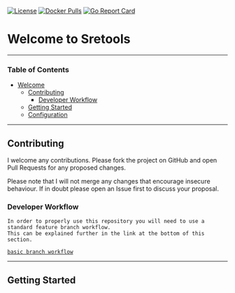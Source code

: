 [![License](https://img.shields.io/badge/License-Apache%202.0-blue.svg)](https://opensource.org/licenses/Apache-2.0)
[![Docker Pulls]()]()
[![Go Report Card](https://goreportcard.com/badge/github.com/atbagan/pd-exporter)](https://goreportcard.com/report/github.com/atbagan/pd-exporter)
# Welcome to Sretools 

------------------------------------------------------------------------------------------------------------------------
### Table of Contents
<!-- TOC -->
- [Welcome](#welcome-to-sretools)
    - [Contributing](#contributing)
        - [Developer Workflow](#developer-workflow)
    - [Getting Started](#getting-started)
    - [Configuration](#configuration)
------------------------------------------------------------------------------------------------------------------------
## Contributing

I welcome any contributions. Please fork the project on GitHub and open
Pull Requests for any proposed changes.

Please note that I will not merge any changes that encourage insecure
behaviour. If in doubt please open an Issue first to discuss your proposal.

### Developer Workflow

```
In order to properly use this repository you will need to use a standard feature branch workflow.
This can be explained further in the link at the bottom of this section. 

```
[`basic branch workflow`](https://gist.github.com/Chaser324/ce0505fbed06b947d962)

------------------------------------------------------------------------------------------------------------------------

## Getting Started


